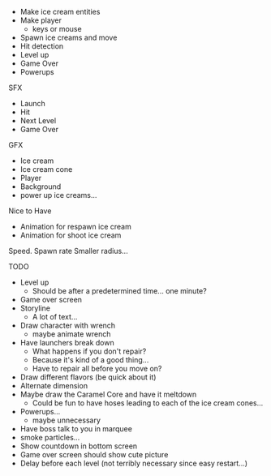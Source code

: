 
* Make ice cream entities
* Make player
    - keys or mouse
* Spawn ice creams and move
* Hit detection
* Level up
* Game Over
* Powerups

SFX
* Launch
* Hit
* Next Level
* Game Over

GFX
* Ice cream
* Ice cream cone
* Player
* Background
* power up ice creams...

Nice to Have
* Animation for respawn ice cream
* Animation for shoot ice cream

Speed. Spawn rate
Smaller radius...


TODO
* Level up
    - Should be after a predetermined time... one minute?
* Game over screen
* Storyline
    - A lot of text...
* Draw character with wrench
    - maybe animate wrench
* Have launchers break down
    - What happens if you don't repair?
    - Because it's kind of a good thing...
    - Have to repair all before you move on?
* Draw different flavors (be quick about it)
* Alternate dimension
* Maybe draw the Caramel Core and have it meltdown
    - Could be fun to have hoses leading to each of the ice cream cones...
* Powerups...
    - maybe unnecessary
* Have boss talk to you in marquee
* smoke particles...
* Show countdown in bottom screen
* Game over screen should show cute picture
* Delay before each level (not terribly necessary since easy restart...)
